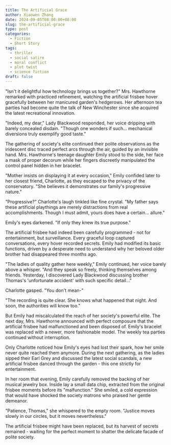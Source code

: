 ```yaml
---
title: The Artificial Grace
author: Xiaowen Zhang
date: 2024-09-05T08:00:00+08:00
slug: the-artificial-grace
type: post
categories:
  - Fiction
  - Short Story
tags:
  - thriller
  - social satire
  - moral conflict
  - plot twist
  - science fiction
draft: false
---
```


"Isn't it delightful how technology brings us together?" Mrs. Hawthorne remarked with practiced refinement, watching the artificial frisbee hover gracefully between her manicured garden's hedgerows. Her afternoon tea parties had become quite the talk of New Winchester since she acquired the latest recreational innovation.

"Indeed, my dear," Lady Blackwood responded, her voice dripping with barely concealed disdain. "Though one wonders if such... mechanical diversions truly exemplify good taste."

The gathering of society's elite continued their polite observations as the iridescent disc traced perfect arcs through the air, guided by an invisible hand. Mrs. Hawthorne's teenage daughter Emily stood to the side, her face a mask of proper decorum while her fingers discreetly manipulated the control panel hidden in her bracelet.

"Mother insists on displaying it at every occasion," Emily confided later to her closest friend, Charlotte, as they escaped to the privacy of the conservatory. "She believes it demonstrates our family's progressive nature."

"Progressive?" Charlotte's laugh tinkled like fine crystal. "My father says these artificial playthings are merely distractions from real accomplishments. Though I must admit, yours does have a certain... allure."

Emily's eyes darkened. "If only they knew its true purpose."

The artificial frisbee had indeed been carefully programmed - not for entertainment, but surveillance. Every graceful loop captured conversations, every hover recorded secrets. Emily had modified its basic functions, driven by a desperate need to understand why her beloved older brother had disappeared three months ago.

"The ladies of quality gather here weekly," Emily continued, her voice barely above a whisper. "And they speak so freely, thinking themselves among friends. Yesterday, I discovered Lady Blackwood discussing brother Thomas's 'unfortunate accident' with such specific detail..."

Charlotte gasped. "You don't mean-"

"The recording is quite clear. She knows what happened that night. And soon, the authorities will know too."

But Emily had miscalculated the reach of her society's powerful elite. The next day, Mrs. Hawthorne announced with perfect composure that the artificial frisbee had malfunctioned and been disposed of. Emily's bracelet was replaced with a newer, more fashionable model. The weekly tea parties continued without interruption.

Only Charlotte noticed how Emily's eyes had lost their spark, how her smile never quite reached them anymore. During the next gathering, as the ladies sipped their Earl Grey and discussed the latest social scandals, a new artificial frisbee danced through the garden - this one strictly for entertainment.

In her room that evening, Emily carefully removed the backing of her musical jewelry box. Inside lay a small data chip, extracted from the original frisbee moments before its "malfunction." She smiled, a cold expression that would have shocked the society matrons who praised her gentle demeanor.

"Patience, Thomas," she whispered to the empty room. "Justice moves slowly in our circles, but it moves nevertheless."

The artificial frisbee might have been replaced, but its harvest of secrets remained - waiting for the perfect moment to shatter the delicate facade of polite society.